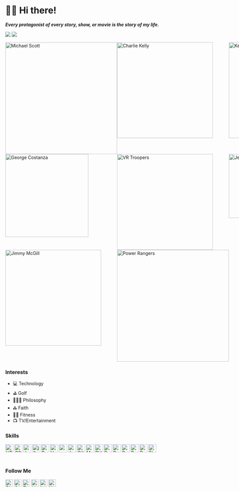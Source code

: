 # 🖖🏾 Hi there!

***Every protagonist of every story, show, or movie is the story of my life.***

<img src="http://github-readme-streak-stats.herokuapp.com?user=theuiguru&theme=Javascript-dark&date_format=M%20j%5B%2C%20Y%5D&background=011E41" /> <img src="https://github-readme-stats.vercel.app/api?username=theuiguru&show_icons=true&theme=flag-india&hide_border=false&border_radius=8px&&count_private=true&include_all_commits=true" />

<div style="display:grid; grid-template-columns:repeat(3, 1fr);"><img src="https://i.imgur.com/HTBxpUz.png" alt="Michael Scott" width="350" />
<img src="https://media2.giphy.com/media/9PaC2UWEsnIG6nXcsn/giphy.gif" alt="Charlie Kelly" width="300" />
<img src="https://media.giphy.com/media/7pyYl7h9VnSyUHYaw9/giphy.gif" alt="Kevin Pearson" width="300" />
<img src="https://media2.giphy.com/media/Yy2H6trIkODoA/giphy.gif" alt="George Costanza" width="260" />
<img src="https://media3.giphy.com/media/DK9NoD7j2nRVm/giphy.gif" alt="VR Troopers" width="300" />
<img src="https://media2.giphy.com/media/LiljwvntZmf4c/giphy.gif" alt="Jesse Pinkman" width="200" />
<img src="https://media1.giphy.com/media/l0EwYGlvQ7STj3wyc/giphy.gif" alt="Jimmy McGill" width="300" />
<img src="https://media4.giphy.com/media/b3Owrrk9ZsC4w/giphy.gif" alt="Power Rangers" width="350" /></div>

### Interests
- 💻 Technology
- ⛳ Golf
- 🧘🏽‍♂️ Philosophy
- ⛪️ Faith
- 🏋️‍♂️ Fitness
- 📺 TV/Entertainment

### Skills
<img src="https://cdn.jsdelivr.net/npm/simple-icons@v3/icons/html5.svg" alt="HTML5" width="25" align="left">
<img src="https://cdn.jsdelivr.net/npm/simple-icons@v3/icons/css3.svg" alt="CSS3" width="25" align="left">
<img src="https://cdn.jsdelivr.net/npm/simple-icons@v3/icons/javascript.svg" alt="JavaScript" width="25" align="left">
<img src="https://cdn.jsdelivr.net/npm/simple-icons@v3/icons/jquery.svg" alt="jQuery" width="25" align="left">
<img src="https://cdn.jsdelivr.net/npm/simple-icons@v3/icons/react.svg" alt="React" width="25" align="left">
<img src="https://cdn.jsdelivr.net/npm/simple-icons@5.19.0/icons/vuedotjs.svg" alt="Vue" width="25" align="left">
<img src="https://cdn.jsdelivr.net/npm/simple-icons@5.19.0/icons/nodedotjs.svg" alt="nodeJS" width="25" align="left">
<img src="https://cdn.jsdelivr.net/npm/simple-icons@v3/icons/java.svg" alt="Java" width="25" align="left">
<img src="https://cdn.jsdelivr.net/npm/simple-icons@v3/icons/csharp.svg" alt="C#" width="25" align="left">
<img src="https://cdn.jsdelivr.net/npm/simple-icons@v3/icons/mysql.svg" alt="MySQL" width="25" align="left">
<img src="https://cdn.jsdelivr.net/npm/simple-icons@v3/icons/php.svg" alt="PHP" width="25" align="left">
<img src="https://cdn.jsdelivr.net/npm/simple-icons@v3/icons/python.svg" alt="Python" width="25" align="left">
<img src="https://cdn.jsdelivr.net/npm/simple-icons@v3/icons/ruby.svg" alt="Ruby" width="25" align="left">
<img src="https://cdn.jsdelivr.net/npm/simple-icons@v3/icons/r.svg" alt="R" width="25" align="left">
<img src="https://cdn.jsdelivr.net/npm/simple-icons@5.19.0/icons/pwa.svg" alt="PWA" width="25" align="left">
<img src="https://cdn.jsdelivr.net/npm/simple-icons@v3/icons/react.svg" alt="React Native" width="25" align="left">
<img src="https://cdn.jsdelivr.net/npm/simple-icons@v3/icons/flutter.svg" alt="Flutter" width="25" align="left">
<br/><br/><br/>

### Follow Me
<a href="https://theuiguru.blogspot.com" target="_blank"><img src="https://cdn.jsdelivr.net/npm/simple-icons@v3/icons/blogger.svg" alt="Blogger" width="23"></a> 
<a href="https://codepen.io/cthomas" target="_blank"><img src="https://cdn.jsdelivr.net/npm/simple-icons@v3/icons/codepen.svg" alt="CodePen" width="23"></a> 
<a href="https://twitter.com/cthomas1211" target="_blank"><img src="https://cdn.jsdelivr.net/npm/simple-icons@v3/icons/twitter.svg" alt="Twitter" width="23"></a> 
<a href="https://linkedin.com/in/christhomas101" target="_blank"><img src="https://cdn.jsdelivr.net/npm/simple-icons@v3/icons/linkedin.svg" alt="LinkedIn" width="23"></a> 
<a href="https://instagr.am/cthomas1211" target="_blank"><img src="https://cdn.jsdelivr.net/npm/simple-icons@v3/icons/instagram.svg" alt="Instagram" width="23"></a> 
<a href="https://youtube.com/ndnweb24" target="_blank"><img src="https://cdn.jsdelivr.net/npm/simple-icons@v3/icons/youtube.svg" alt="YouTube" width="23"></a>
